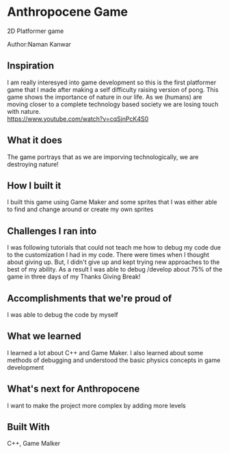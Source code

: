 # Anthropocene Game
2D Platformer game 

Author:Naman Kanwar
## Inspiration
I am really interesyed into game development so this is the first platformer game that I made after making a self difficulty raising version of pong. This game shows the importance of nature in our life. As we (humans) are moving closer to a complete technology based society we are losing touch with nature.  
https://www.youtube.com/watch?v=cqSjnPcK4S0
## What it does
The game portrays that as we are imporving technologically, we are destroying nature!

## How I built it
I built this game using Game Maker and some sprites that I was either able to find and change around or create my own sprites

## Challenges I ran into
I was following tutorials that could not teach me how to debug my code due to the customization I had in my code. There were times when I thought about giving up. But, I didn't give up and kept trying new approaches to the best of my ability. As a result I was able to debug /develop about 75% of the game in three days of my Thanks Giving Break!      
  
## Accomplishments that we're proud of
I was able to debug the code by myself 

## What we learned
I learned a lot about C++ and Game Maker. I also learned about some methods of debugging and understood the basic physics concepts in game development   

## What's next for Anthropocene
I want to make the project more complex by adding more levels 

## Built With
C++, Game Malker
